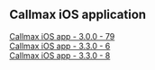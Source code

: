 ## Callmax iOS application

[Callmax iOS app - 3.0.0 - 79](itms-services://?action=download-manifest&url=https://dl.dropboxusercontent.com/s/71qvra1zexnbw9n/Callmax-3.0.0-79.plist)  
[Callmax iOS app - 3.3.0 - 6](itms-services://?action=download-manifest&url=https://dl.dropboxusercontent.com/s/4ozxizonn1q3gas/Callmax-3.3.0-6.plist)  
[Callmax iOS app - 3.3.0 - 8](itms-services://?action=download-manifest&url=https://dl.dropboxusercontent.com/s/yxxtcgqh59qzm5c/Callmax-3.3.0-8.plist)
